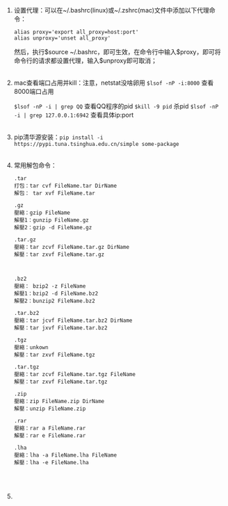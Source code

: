 1. 设置代理：可以在~/.bashrc(linux)或~/.zshrc(mac)文件中添加以下代理命令：

   ```shell
   alias proxy='export all_proxy=host:port'
   alias unproxy='unset all_proxy'
   ```

   然后，执行\$source ~/.bashrc，即可生效，在命令行中输入\$proxy，即可将命令行的请求都设置代理，输入\$unproxy即可取消；<br><br>

2. mac查看端口占用并kill：注意，netstat没啥卵用
   `$lsof -nP -i:8000`  查看8000端口占用

   `$lsof -nP -i | grep QQ`   查看QQ程序的pid
   `$kill -9 pid`  杀pid
   `$lsof -nP -i | grep 127.0.0.1:6942`  查看具体ip:port<br><br>

3. pip清华源安装：`pip install -i https://pypi.tuna.tsinghua.edu.cn/simple some-package`<br><br>

4. 常用解包命令：

   ```
   .tar
   打包：tar cvf FileName.tar DirName
   解包： tar xvf FileName.tar
   
   .gz
   壓縮：gzip FileName
   解壓1：gunzip FileName.gz
   解壓2：gzip -d FileName.gz
   
   .tar.gz
   壓縮：tar zcvf FileName.tar.gz DirName
   解壓：tar zxvf FileName.tar.gz
   
    
   
   .bz2
   壓縮： bzip2 -z FileName
   解壓1：bzip2 -d FileName.bz2
   解壓2：bunzip2 FileName.bz2
   
   .tar.bz2
   壓縮：tar jcvf FileName.tar.bz2 DirName
   解壓：tar jxvf FileName.tar.bz2
   
   .tgz
   壓縮：unkown
   解壓：tar zxvf FileName.tgz
   
   .tar.tgz
   壓縮：tar zcvf FileName.tar.tgz FileName
   解壓：tar zxvf FileName.tar.tgz
   
   .zip
   壓縮：zip FileName.zip DirName
   解壓：unzip FileName.zip
   
   .rar
   壓縮：rar a FileName.rar
   解壓：rar e FileName.rar
   
   .lha
   壓縮：lha -a FileName.lha FileName
   解壓：lha -e FileName.lha
   ```

   <br><br>

5. 

